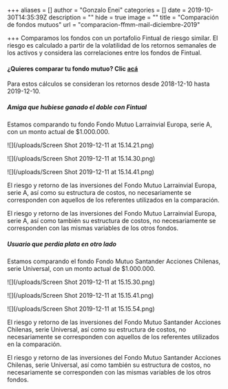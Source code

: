 +++
aliases = []
author = "Gonzalo Enei"
categories = []
date = 2019-10-30T14:35:39Z
description = ""
hide = true
image = ""
title = "Comparación de fondos mutuos"
url = "comparacion-ffmm-mail-diciembre-2019"

+++
Comparamos los fondos con un portafolio Fintual de riesgo similar. El riesgo es calculado a partir de la volatilidad de los retornos semanales de los activos y considera las correlaciones entre los fondos de Fintual.

#### ¿Quieres comparar tu fondo mutuo? Clic [acá](https://www.quefondomutuo.cl/)

Para estos cálculos se consideran los retornos desde 2018-12-10 hasta 2019-12-10.

##### Amiga que hubiese ganado el doble con Fintual

Estamos comparando tu fondo Fondo Mutuo Larrainvial Europa, serie A, con un monto actual de $1.000.000.

![](/uploads/Screen Shot 2019-12-11 at 15.14.21.png)

![](/uploads/Screen Shot 2019-12-11 at 15.14.30.png)

![](/uploads/Screen Shot 2019-12-11 at 15.14.41.png)

El riesgo y retorno de las inversiones del Fondo Mutuo Larrainvial Europa, serie A, así como su estructura de costos, no necesariamente se corresponden con aquellos de los referentes utilizados en la comparación.

El riesgo y retorno de las inversiones del Fondo Mutuo Larrainvial Europa, serie A, así como también su estructura de costos, no necesariamente se corresponden con las mismas variables de los otros fondos.

##### Usuario que perdía plata en otro lado

Estamos comparando el fondo Fondo Mutuo Santander Acciones Chilenas, serie Universal, con un monto actual de $1.000.000.

![](/uploads/Screen Shot 2019-12-11 at 15.15.30.png)

![](/uploads/Screen Shot 2019-12-11 at 15.15.41.png)

![](/uploads/Screen Shot 2019-12-11 at 15.15.54.png)

El riesgo y retorno de las inversiones del Fondo Mutuo Santander Acciones Chilenas, serie Universal, así como su estructura de costos, no necesariamente se corresponden con aquellos de los referentes utilizados en la comparación.

El riesgo y retorno de las inversiones del Fondo Mutuo Santander Acciones Chilenas, serie Universal, así como también su estructura de costos, no necesariamente se corresponden con las mismas variables de los otros fondos.